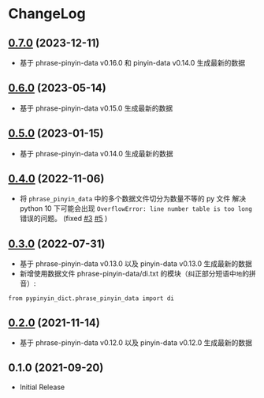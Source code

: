 # ChangeLog

## [0.7.0] (2023-12-11)

* 基于 phrase-pinyin-data v0.16.0 和 pinyin-data v0.14.0 生成最新的数据


## [0.6.0] (2023-05-14)

* 基于 phrase-pinyin-data v0.15.0 生成最新的数据


## [0.5.0] (2023-01-15)

* 基于 phrase-pinyin-data v0.14.0 生成最新的数据


## [0.4.0] (2022-11-06)

* 将 `phrase_pinyin_data` 中的多个数据文件切分为数量不等的 py 文件
  解决 python 10 下可能会出现 `OverflowError: line number table is too long`
  错误的问题。 (fixed [#3] [#5] )


## [0.3.0] (2022-07-31)

* 基于 phrase-pinyin-data v0.13.0 以及 pinyin-data v0.13.0 生成最新的数据
* 新增使用数据文件 phrase-pinyin-data/di.txt 的模块（纠正部分短语中`地`的拼音）:

```
from pypinyin_dict.phrase_pinyin_data import di
```

## [0.2.0] (2021-11-14)

* 基于 phrase-pinyin-data v0.12.0 以及 pinyin-data v0.12.0 生成最新的数据


## 0.1.0 (2021-09-20)

* Initial Release

[#3]: https://github.com/mozillazg/pypinyin-dict/issues/3
[#5]: https://github.com/mozillazg/pypinyin-dict/issues/5

[0.2.0]: https://github.com/mozillazg/pypinyin-dict/compare/v0.1.0...v0.2.0
[0.3.0]: https://github.com/mozillazg/pypinyin-dict/compare/v0.2.0...v0.3.0
[0.4.0]: https://github.com/mozillazg/pypinyin-dict/compare/v0.3.0...v0.4.0
[0.5.0]: https://github.com/mozillazg/pypinyin-dict/compare/v0.4.0...v0.5.0
[0.6.0]: https://github.com/mozillazg/pypinyin-dict/compare/v0.5.0...v0.6.0
[0.7.0]: https://github.com/mozillazg/pypinyin-dict/compare/v0.6.0...v0.7.0
